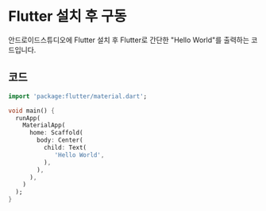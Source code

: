 #  Flutter 설치 후 구동

안드로이드스튜디오에 Flutter 설치 후 
Flutter로 간단한 "Hello World"를 출력하는 코드입니다.    

## 코드

```dart
import 'package:flutter/material.dart';

void main() {
  runApp(
    MaterialApp(
      home: Scaffold(
        body: Center(
          child: Text(
             'Hello World',
          ),
        ),
      ),
    )
  );
}
